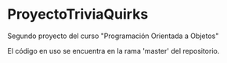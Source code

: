 # ProyectoTriviaQuirks
Segundo proyecto del curso "Programación Orientada a Objetos"

El código en uso se encuentra en la rama 'master' del repositorio.
